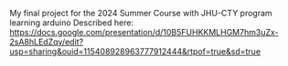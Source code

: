 My final project for the 2024 Summer Course with JHU-CTY program learning arduino
Described here: https://docs.google.com/presentation/d/10B5FUHKKMLHGM7hm3uZx-2sA8hLEdZqv/edit?usp=sharing&ouid=115408928963777912444&rtpof=true&sd=true 

